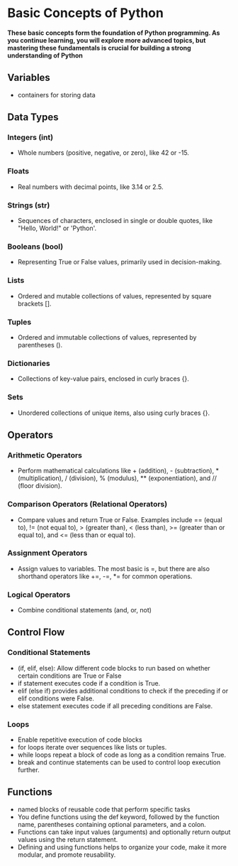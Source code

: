 # Basic Concepts of Python
**These basic concepts form the foundation of Python programming. As you continue learning, you will explore more advanced topics, but mastering these fundamentals is crucial for building a strong understanding of Python**


## Variables
-  containers for storing data

## Data Types
### Integers (int)
- Whole numbers (positive, negative, or zero), like 42 or -15.
### Floats
- Real numbers with decimal points, like 3.14 or 2.5.
### Strings (str)
- Sequences of characters, enclosed in single or double quotes, like "Hello, World!" or 'Python'.
### Booleans (bool)
- Representing True or False values, primarily used in decision-making.
### Lists
- Ordered and mutable collections of values, represented by square brackets [].
### Tuples
- Ordered and immutable collections of values, represented by parentheses ().
### Dictionaries
- Collections of key-value pairs, enclosed in curly braces {}.
### Sets
- Unordered collections of unique items, also using curly braces {}. 

## Operators
### Arithmetic Operators
-  Perform mathematical calculations like + (addition), - (subtraction), * (multiplication), / (division), % (modulus), ** (exponentiation), and // (floor division).
### Comparison Operators (Relational Operators)
- Compare values and return True or False. Examples include == (equal to), != (not equal to), > (greater than), < (less than), >= (greater than or equal to), and <= (less than or equal to).
### Assignment Operators
-  Assign values to variables. The most basic is =, but there are also shorthand operators like +=, -=, *= for common operations.
### Logical Operators
- Combine conditional statements (and, or, not)

## Control Flow
### Conditional Statements
- (if, elif, else): Allow different code blocks to run based on whether certain conditions are True or False
- if statement executes code if a condition is True.
- elif (else if) provides additional conditions to check if the preceding if or elif conditions were False.
- else statement executes code if all preceding conditions are False.
### Loops
- Enable repetitive execution of code blocks
- for loops iterate over sequences like lists or tuples.
- while loops repeat a block of code as long as a condition remains True.
- break and continue statements can be used to control loop execution further. 

## Functions
- named blocks of reusable code that perform specific tasks
- You define functions using the def keyword, followed by the function name, parentheses containing optional parameters, and a colon.
- Functions can take input values (arguments) and optionally return output values using the return statement.
- Defining and using functions helps to organize your code, make it more modular, and promote reusability. 
